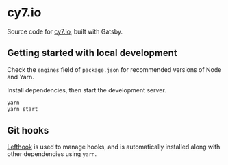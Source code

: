 # cy7.io

Source code for [cy7.io](https://cy7.io), built with Gatsby.

## Getting started with local development

Check the `engines` field of `package.json` for recommended versions of Node and Yarn.

Install dependencies, then start the development server.

```bash
yarn
yarn start
```

## Git hooks

[Lefthook](https://github.com/Arkweid/lefthook) is used to manage hooks, and is automatically installed along with other dependencies using `yarn`.
